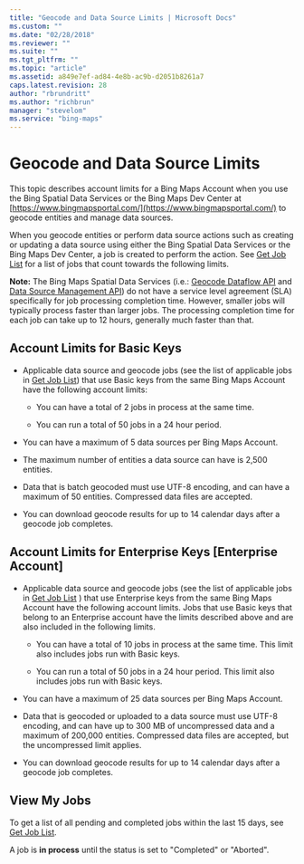 ```yaml
---
title: "Geocode and Data Source Limits | Microsoft Docs"
ms.custom: ""
ms.date: "02/28/2018"
ms.reviewer: ""
ms.suite: ""
ms.tgt_pltfrm: ""
ms.topic: "article"
ms.assetid: a849e7ef-ad84-4e8b-ac9b-d2051b8261a7
caps.latest.revision: 28
author: "rbrundritt"
ms.author: "richbrun"
manager: "stevelom"
ms.service: "bing-maps"
---
```

# Geocode and Data Source Limits

This topic describes account limits for a Bing Maps Account when you use the Bing Spatial Data Services or the Bing Maps Dev Center at [https://www.bingmapsportal.com/](https://www.bingmapsportal.com/) to geocode entities and manage data sources.  
  
 When you geocode entities or perform data source actions such as creating or updating a data source using either the Bing Spatial Data Services or the Bing Maps Dev Center, a job is created to perform the action. See [Get Job List](../spatial-data-services/get-job-list.md) for a list of jobs that count towards the following limits.  
 
 **Note:** The Bing Maps Spatial Data Services (i.e.: [Geocode Dataflow API](../spatial-data-services/geocode-dataflow-api) and [Data Source Management API](../spatial-data-services/data-source-management-api)) do not have a service level agreement (SLA) specifically for job processing completion time. However, smaller jobs will typically process faster than larger jobs. The processing completion time for each job can take up to 12 hours, generally much faster than that.
  
## Account Limits for Basic Keys  
  
-   Applicable data source and geocode jobs (see the list of applicable jobs in [Get Job List](../spatial-data-services/get-job-list.md)) that use Basic keys from the same Bing Maps Account have the following account limits:  
  
    -   You can have a total of 2 jobs in process at the same time.  
  
    -   You can run a total of 50 jobs in a 24 hour period.  
  
-   You can have a maximum of 5 data sources per Bing Maps Account.  
  
-   The maximum number of entities a data source can have is 2,500 entities.  
  
-   Data that is batch geocoded must use UTF-8 encoding, and can have a maximum of 50 entities. Compressed data files are accepted.  
  
-   You can download geocode results for up to 14 calendar days after a geocode job completes.  
  
## Account Limits for Enterprise Keys [Enterprise Account]  
  
-   Applicable data source and geocode jobs (see the list of applicable jobs in [Get Job List](../spatial-data-services/get-job-list.md) ) that use Enterprise keys from the same Bing Maps Account have the following account limits. Jobs that use Basic keys that belong to an Enterprise account have the limits described above and are also included in the following limits.  
  
    -   You can have a total of 10 jobs in process at the same time. This limit also includes jobs run with Basic keys.  
  
    -   You can run a total of 50 jobs in a 24 hour period. This limit also includes jobs run with Basic keys.  
  
-   You can have a maximum of 25 data sources per Bing Maps Account.  
  
-   Data that is geocoded or uploaded to a data source must use UTF-8 encoding, and can have up to 300 MB of uncompressed data and a maximum of 200,000 entities. Compressed data files are accepted, but the uncompressed limit applies.  
  
-   You can download geocode results for up to 14 calendar days after a geocode job completes.  
  
## View My Jobs  
 To get a list of all pending and completed jobs within the last 15 days, see [Get Job List](../spatial-data-services/get-job-list.md).  
  
 A job is **in process** until the status is set to "Completed" or "Aborted".
